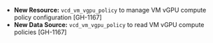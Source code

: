 * **New Resource:** `vcd_vm_vgpu_policy` to manage VM vGPU compute policy configuration [GH-1167]
* **New Data Source:** `vcd_vm_vgpu_policy` to read VM vGPU compute policies [GH-1167]
